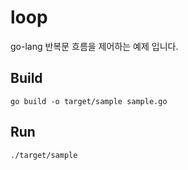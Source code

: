 # loop
go-lang 반복문 흐름을 제어하는 예제 입니다.

## Build
```
go build -o target/sample sample.go
```

## Run
```
./target/sample
```